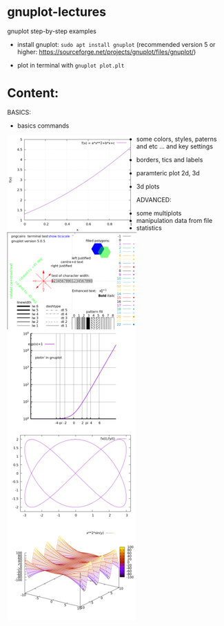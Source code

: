 # gnuplot-lectures
gnuplot step-by-step examples

* install gnuplot: `sudo apt install gnuplot` (recommended version 5 or higher: https://sourceforge.net/projects/gnuplot/files/gnuplot/)

* plot in terminal with `gnuplot plot.plt`

# Content:

BASICS:
* basics commands
<img src="misc/plot1.gif" align="left" width="300" >

* some colors, styles, paterns and etc  ... and key settings 
<img src="misc/plot2.gif" align="left" width="300" >

* borders, tics and labels 
<img src="misc/plot3.gif" align="left" width="300" >

* paramteric plot 2d, 3d 
<img src="misc/plot4.gif" align="left" width="300" >

* 3d plots 
<img src="misc/plot5.gif" align="left" width="300" >

ADVANCED:
* some multiplots
* manipulation data from file
* statistics

